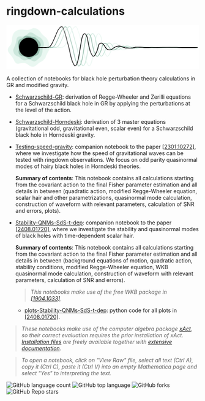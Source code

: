 # ringdown-calculations
![ringcalcs-logo](https://github.com/sergisl/ringdown-calculations/blob/main/ringdcalcs-logo.png)

A collection of notebooks for black hole perturbation theory calculations in GR and modified gravity.

- [Schwarzschild-GR](https://github.com/sergisl/ringdown-calculations/blob/main/Schwarzschild-GR.nb): derivation of Regge-Wheeler and Zerilli equations for a Schwarzschild black hole in GR by applying the perturbations at the level of the action.

- [Schwarzschild-Horndeski](https://github.com/sergisl/ringdown-calculations/blob/main/Schwarzschild-Horndeski.nb): derivation of 3 master equations (gravitational odd, gravitational even, scalar even) for a Schwarzschild black hole in Horndeski gravity.

- [Testing-speed-gravity](https://github.com/sergisl/ringdown-calculations/blob/main/Testing-speed-gravity.nb): companion notebook to the paper [[2301.10272]](https://arxiv.org/abs/2301.10272), where we investigate how the speed of gravitational waves can be tested with ringdown observations. We focus on odd parity quasinormal modes of hairy black holes in Horndeski theories.

  **Summary of contents**: This notebook contains all calculations starting from the covariant action to the final Fisher parameter estimation and all details in between (quadratic action, modified Regge-Wheeler equation, scalar hair and other parametrizations, quasinormal mode calculation, construction of waveform with relevant parameters, calculation of SNR and errors, plots).

- [Stability-QNMs-SdS-t-dep](https://github.com/sergisl/ringdown-calculations/blob/main/Stability-QNMs-SdS-t-depl.nb): companion notebook to the paper [[2408.01720]](https://arxiv.org/abs/2408.01720), where we investigate the stability and quasinormal modes of black holes with time-dependent scalar hair.

  **Summary of contents**: This notebook contains all calculations starting from the covariant action to the final Fisher parameter estimation and all details in between (background equations of motion, quadratic action, stability conditions, modified Regge-Wheeler equation, WKB quasinormal mode calculation, construction of waveform with relevant parameters, calculation of SNR and errors).
  > *This notebooks make use of the free WKB package in [[1904.1033]](http://arxiv.org/pdf/1904.10333.pdf)*.

  - [plots-Stability-QNMs-SdS-t-dep](https://github.com/sergisl/ringdown-calculations/blob/main/plots-Stability-QNMs-SdS-t-dep.ipynb): python code for all plots in [[2408.01720]](https://arxiv.org/abs/2408.01720).


> *These notebooks make use of the computer algebra package [xAct](http://www.xact.es/index.html), so their correct evaluation requires the prior installation of xAct. [Installation files](http://www.xact.es/download.html) are freely available together with [extensive documentation](http://www.xact.es/documentation.html).*

> *To open a notebook, click on "View Raw" file, select all text (Ctrl A), copy it (Ctrl C), paste it (Ctrl V) into an empty Mathematica page and select "Yes" to interpreting the text.*

<!--- ![GitHub all releases](https://img.shields.io/github/downloads/sergisl/ringdown-calculations/total) --->
<!--- ![Bitbucket open issues](https://img.shields.io/bitbucket/issues/sergisl/{ringdown-calculations}) --->

![GitHub language count](https://img.shields.io/github/languages/count/sergisl/ringdown-calculations)
![GitHub top language](https://img.shields.io/github/languages/top/sergisl/ringdown-calculations?color=yellow)
![GitHub forks](https://img.shields.io/github/forks/sergisl/ringdown-calculations?style=social)
![GitHub Repo stars](https://img.shields.io/github/stars/sergisl/ringdown-calculations?style=social)
